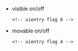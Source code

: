 


- visible on/off
    ```
    <!-- uientry flag 8 -->
    ```

- movable on/off
    ```
    <!-- uientry flag 4 -->
    ```
